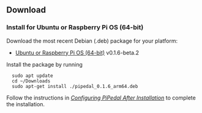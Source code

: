 ## Download

### Install for Ubuntu or Raspberry Pi OS (64-bit)

Download the most recent Debian (.deb) package for your platform:

- [Ubuntu or Raspberry Pi OS (64-bit)](https://github.com/rerdavies/pipedal/releases/download/v0.1.6-beta/pipedal_0.1.6_arm64.deb) v0.1.6-beta.2

Install the package by running 

```
  sudo apt update
  cd ~/Downloads  
  sudo apt-get install ./pipedal_0.1.6_arm64.deb
```

Follow the instructions in [_Configuring PiPedal After Installation_](https://rerdavies.github.io/pipedal/Configuring.html) to complete the installation.
